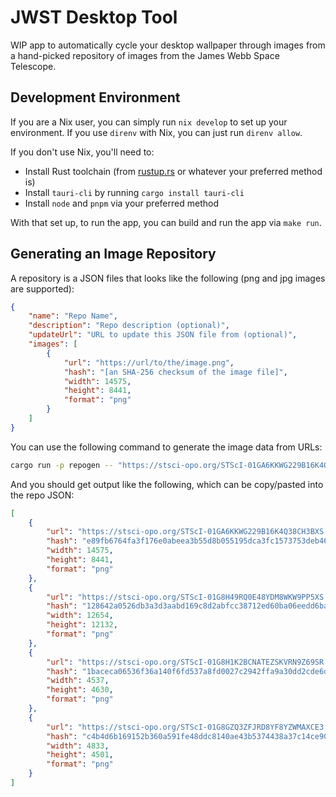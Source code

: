 # JWST Desktop Tool

WIP app to automatically cycle your desktop wallpaper through images from a hand-picked repository
of images from the James Webb Space Telescope.

## Development Environment

If you are a Nix user, you can simply run `nix develop` to set up your environment. If you use `direnv` with Nix,
you can just run `direnv allow`.

If you don't use Nix, you'll need to:

- Install Rust toolchain (from [rustup.rs](https://rustup.rs) or whatever your preferred method is)
- Install `tauri-cli` by running `cargo install tauri-cli`
- Install `node` and `pnpm` via your preferred method

With that set up, to run the app, you can build and run the app via `make run`.

## Generating an Image Repository

A repository is a JSON files that looks like the following (png and jpg images are supported):

```json
{
    "name": "Repo Name",
    "description": "Repo description (optional)",
    "updateUrl": "URL to update this JSON file from (optional)",
    "images": [
        {
            "url": "https://url/to/the/image.png",
            "hash": "[an SHA-256 checksum of the image file]",
            "width": 14575,
            "height": 8441,
            "format": "png"
        }
    ]
}
```

You can use the following command to generate the image data from URLs:

```bash
cargo run -p repogen -- "https://stsci-opo.org/STScI-01GA6KKWG229B16K4Q38CH3BXS.png"  "https://stsci-opo.org/STScI-01G8H49RQ0E48YDM8WKW9PP5XS.png"  "https://stsci-opo.org/STScI-01G8H1K2BCNATEZSKVRN9Z69SR.png" "https://stsci-opo.org/STScI-01G8GZQ3ZFJRD8YF8YZWMAXCE3.png"
```

And you should get output like the following, which can be copy/pasted into the repo JSON:

```json
[
    {
        "url": "https://stsci-opo.org/STScI-01GA6KKWG229B16K4Q38CH3BXS.png",
        "hash": "e89fb6764fa3f176e0abeea3b55d8b055195dca3fc1573753deb4612cb7834a9",
        "width": 14575,
        "height": 8441,
        "format": "png"
    },
    {
        "url": "https://stsci-opo.org/STScI-01G8H49RQ0E48YDM8WKW9PP5XS.png",
        "hash": "128642a0526db3a3d3aabd169c8d2abfcc38712ed60ba06eedd6ba16da751d90",
        "width": 12654,
        "height": 12132,
        "format": "png"
    },
    {
        "url": "https://stsci-opo.org/STScI-01G8H1K2BCNATEZSKVRN9Z69SR.png",
        "hash": "1baceca06536f36a140f6fd537a8fd0027c2942ffa9a30dd2cde6d50b90c07e4",
        "width": 4537,
        "height": 4630,
        "format": "png"
    },
    {
        "url": "https://stsci-opo.org/STScI-01G8GZQ3ZFJRD8YF8YZWMAXCE3.png",
        "hash": "c4b4d6b169152b360a591fe48ddc8140ae43b5374438a37c14ce900ca0f605f5",
        "width": 4833,
        "height": 4501,
        "format": "png"
    }
]
```
